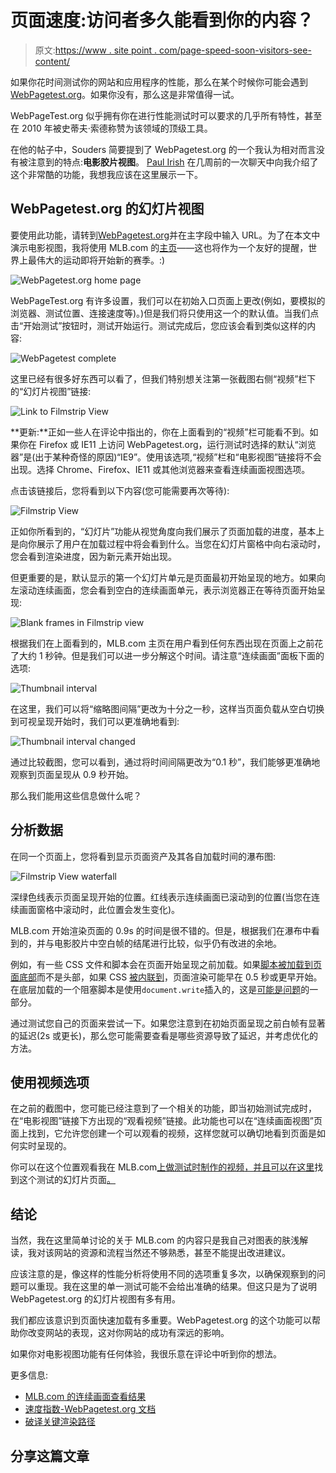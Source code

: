 # 页面速度:访问者多久能看到你的内容？

> 原文:[https://www . site point . com/page-speed-soon-visitors-see-content/](https://www.sitepoint.com/page-speed-soon-visitors-see-content/)

如果你花时间测试你的网站和应用程序的性能，那么在某个时候你可能会遇到[WebPagetest.org](http://www.webpagetest.org/)。如果你没有，那么这是非常值得一试。

WebPageTest.org 似乎拥有你在进行性能测试时可以要求的几乎所有特性，甚至在 2010 年被史蒂夫·索德称赞为该领域的顶级工具。

在他的帖子中，Souders 简要提到了 WebPagetest.org 的一个我认为相对而言没有被注意到的特点:**电影胶片视图**。 [Paul Irish](https://twitter.com/paul_irish/) 在几周前的一次聊天中向我介绍了这个非常酷的功能，我想我应该在这里展示一下。

## WebPagetest.org 的幻灯片视图

要使用此功能，请转到[WebPagetest.org](http://www.webpagetest.org/)并在主字段中输入 URL。为了在本文中演示电影视图，我将使用 MLB.com 的[主页](http://mlb.mlb.com/home)——这也将作为一个友好的提醒，世界上最伟大的运动即将开始新的赛季。:)

![WebPagetest.org home page](../Images/ba5a6c9b8f8136498622b6e91d9fc81c.png)

WebPageTest.org 有许多设置，我们可以在初始入口页面上更改(例如，要模拟的浏览器、测试位置、连接速度等)。)但是我们将只使用这一个的默认值。当我们点击“开始测试”按钮时，测试开始运行。测试完成后，您应该会看到类似这样的内容:

![WebPagetest complete](../Images/cd2b32a580c369c2f66337dbb2d48f36.png)

这里已经有很多好东西可以看了，但我们特别想关注第一张截图右侧“视频”栏下的“幻灯片视图”链接:

![Link to Filmstrip View](../Images/033e233651e376a69e9e1271bdc83633.png)

**更新:**正如一些人在评论中指出的，你在上面看到的“视频”栏可能看不到。如果你在 Firefox 或 IE11 上访问 WebPagetest.org，运行测试时选择的默认“浏览器”是(出于某种奇怪的原因)“IE9”。使用该选项,“视频”栏和“电影视图”链接将不会出现。选择 Chrome、Firefox、IE11 或其他浏览器来查看连续画面视图选项。

点击该链接后，您将看到以下内容(您可能需要再次等待):

![Filmstrip View](../Images/eeda68b76e4f5bebd1e3e527a36722b6.png)

正如你所看到的，“幻灯片”功能从视觉角度向我们展示了页面加载的进度，基本上是向你展示了用户在加载过程中将会看到什么。当您在幻灯片窗格中向右滚动时，您会看到渲染进度，因为新元素开始出现。

但更重要的是，默认显示的第一个幻灯片单元是页面最初开始呈现的地方。如果向左滚动连续画面，您会看到空白的连续画面单元，表示浏览器正在等待页面开始呈现:

![Blank frames in Filmstrip view](../Images/7852c00eb829e195fe6c80638589f463.png)

根据我们在上面看到的，MLB.com 主页在用户看到任何东西出现在页面上之前花了大约 1 秒钟。但是我们可以进一步分解这个时间。请注意“连续画面”面板下面的选项:

![Thumbnail interval](../Images/2868b31b00fa4e581610f1b1fb0e783a.png)

在这里，我们可以将“缩略图间隔”更改为十分之一秒，这样当页面负载从空白切换到可视呈现开始时，我们可以更准确地看到:

![Thumbnail interval changed](../Images/c2ce162b7743f64219abe6770d4a2c65.png)

通过比较截图，您可以看到，通过将时间间隔更改为“0.1 秒”，我们能够更准确地观察到页面呈现从 0.9 秒开始。

那么我们能用这些信息做什么呢？

## 分析数据

在同一个页面上，您将看到显示页面资产及其各自加载时间的瀑布图:

![Filmstrip View waterfall](../Images/3e2283f025683625883fa62d71602141.png)

深绿色线表示页面呈现开始的位置。红线表示连续画面已滚动到的位置(当您在连续画面窗格中滚动时，此位置会发生变化)。

MLB.com 开始渲染页面的 0.9s 的时间是很不错的。但是，根据我们在瀑布中看到的，并与电影胶片中空白帧的结尾进行比较，似乎仍有改进的余地。

例如，有一些 CSS 文件和脚本会在页面开始呈现之前加载。如果[脚本被加载到页面底部](http://developer.yahoo.com/blogs/ydn/high-performance-sites-rule-6-move-scripts-bottom-7200.html)而不是头部，如果 CSS [被内联到](https://medium.com/coding-design/24888fbbd2e2)，页面渲染可能早在 0.5 秒或更早开始。在底层加载的一个阻塞脚本是使用`document.write`插入的，这是[可能是问题](http://www.stevesouders.com/blog/2012/04/10/dont-docwrite-scripts/)的一部分。

通过测试您自己的页面来尝试一下。如果您注意到在初始页面呈现之前白帧有显著的延迟(2s 或更长)，那么您可能需要查看是哪些资源导致了延迟，并考虑优化的方法。

## 使用视频选项

在之前的截图中，您可能已经注意到了一个相关的功能，即当初始测试完成时，在“电影视图”链接下方出现的“观看视频”链接。此功能也可以在“连续画面视图”页面上找到，它允许您创建一个可以观看的视频，这样您就可以确切地看到页面是如何实时呈现的。

你可以在这个位置观看我在 MLB.com[上做测试时制作的视频，并且可以在这里](http://www.webpagetest.org/video/view.php?id=140303_41e3039c04fdb42d8529c974da8436c1e6cdf127)找到这个测试的幻灯片页面[。](http://www.webpagetest.org/video/compare.php?tests=140303_HD_J1P-r%3A1-c%3A0&thumbSize=200&ival=100&end=visual)

## 结论

当然，我在这里简单讨论的关于 MLB.com 的内容只是我自己对图表的肤浅解读，我对该网站的资源和流程当然还不够熟悉，甚至不能提出改进建议。

应该注意的是，像这样的性能分析将使用不同的选项重复多次，以确保观察到的问题可以重现。我在这里的单一测试可能不会给出准确的结果。但这只是为了说明 WebPagetest.org 的幻灯片视图有多有用。

我们都应该意识到页面快速加载有多重要。WebPagetest.org 的这个功能可以帮助你改变网站的表现，这对你网站的成功有深远的影响。

如果你对电影视图功能有任何体验，我很乐意在评论中听到你的想法。

更多信息:

*   [MLB.com 的连续画面查看结果](http://www.webpagetest.org/video/compare.php?tests=140303_HD_J1P-r%3A1-c%3A0&thumbSize=200&ival=100&end=visual)
*   [速度指数-WebPagetest.org 文档](https://sites.google.com/a/webpagetest.org/docs/using-webpagetest/metrics/speed-index)
*   [破译关键渲染路径](http://calendar.perfplanet.com/2012/deciphering-the-critical-rendering-path/)

## 分享这篇文章